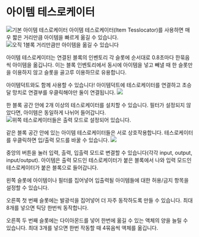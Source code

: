 # 아이템 테스로케이터

![기본 아이템 테스로케이터](item:tesslocator:basic\_item\_tesslocator)
아이템 테스로케이터(Item Tesslocator)를 사용하면 매우 짧은 거리만큼 아이템을 빠르게 옮길 수 있습니다.
![오직 1블록 거리만큼만 아이템을 옮길 수 있습니다](tesslocator.png)

아이템 테스로케이터는 연결된 블록의 인벤토리 각 슬롯에 순서대로 0.8초마다 한묶음씩 아이템을 옮깁니다. 이는 블록 인벤토리에서 동시에 아이템을 넣고 빼낼 때 한 슬롯만을 이용하지 않고 슬롯을 골고루 이용하므로 유용합니다.

아이템덕트와도 함께 사용할 수 있습니다! 아이템덕트에 테스로케이터를 연결하고 초승달 망치로 연결부를 우클릭해야만 둘이 연결됩니다.
![](itemducts.png)

한 블록 공간 안에 2개 이상의 테스로케이터를 설치할 수 있습니다. 필터가 설정되지 않았다면, 아이템은 동일하게 나뉘어 들어갑니다.
![위쪽 테스로케이터들은 출력 모드로 설정되어 있습니다.](multiple.png)

같은 블록 공간 안에 있는 아이템 테스로케이터들은 서로 상호작용합니다. 테스로케이터를 우클릭하면 입/출력 모드를 바꿀 수 있습니다.
![](gui.png)

중앙의 버튼을 눌러 입력, 출력, 입출력 모드로 변결할 수 있습니다(각각 input, output, input/output). 아이템은 출력 모드인 테스로케이터가 붙은 블록에서 나와 입력 모드인 테스로케이터가 붙은 블록으로 들어갑니다.

왼쪽 슬롯에 아이템이나 필터를 집어넣어 입출력될 아이템들에 대한 허용/금지 항목을 설정할 수 있습니다.

오른쪽 첫 번째 슬롯에는 발광석을 집어넣어 더 자주 동작하도록 만들 수 있습니다. 최대 8개를 넣으면 틱당 한번씩 동작합니다.

오른쪽 두 번째 슬롯에는 다이아몬드를 넣어 한번에 옮길 수 있는 액체의 양을 늘릴 수 있습니다. 최대 3개를 넣으면 한번 작동할 때 4묶음씩 액체를 옮깁니다.
